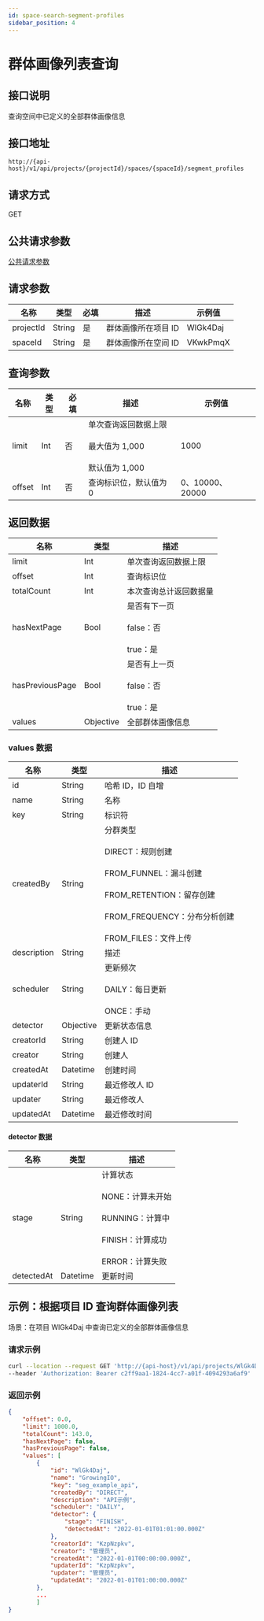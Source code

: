 ```yaml
---
id: space-search-segment-profiles
sidebar_position: 4
---
```


# 群体画像列表查询

## 接口说明

查询空间中已定义的全部群体画像信息

## 接口地址

```
http://{api-host}/v1/api/projects/{projectId}/spaces/{spaceId}/segment_profiles
```

## 请求方式

GET

## 公共请求参数

[公共请求参数](../../../open-api#公共请求参数)

## 请求参数

| 名称      | 类型   | 必填 | 描述                | 示例值   |
| --------- | ------ | ---- | ------------------- | -------- |
| projectId | String | 是   | 群体画像所在项目 ID | WlGk4Daj |
| spaceId   | String | 是   | 群体画像所在空间 ID | VKwkPmqX |

## 查询参数

| 名称   | 类型 | 必填 | 描述                                                               | 示例值          |
| ------ | ---- | ---- | ------------------------------------------------------------------ | --------------- |
| limit  | Int  | 否   | 单次查询返回数据上限<br></br>最大值为 1,000<br></br>默认值为 1,000 | 1000            |
| offset | Int  | 否   | 查询标识位，默认值为 0                                             | 0、10000、20000 |

## 返回数据

| 名称            | 类型      | 描述                                            |
| --------------- | --------- | ----------------------------------------------- |
| limit           | Int       | 单次查询返回数据上限                            |
| offset          | Int       | 查询标识位                                      |
| totalCount      | Int       | 本次查询总计返回数据量                          |
| hasNextPage     | Bool      | 是否有下一页<br></br>false：否<br></br>true：是 |
| hasPreviousPage | Bool      | 是否有上一页<br></br>false：否<br></br>true：是 |
| values          | Objective | 全部群体画像信息                                |

### values 数据

| 名称        | 类型      | 描述                                                                                                                                                               |
| ----------- | --------- | ------------------------------------------------------------------------------------------------------------------------------------------------------------------ |
| id          | String    | 哈希 ID，ID 自增                                                                                                                                                   |
| name        | String    | 名称                                                                                                                                                               |
| key         | String    | 标识符                                                                                                                                                             |
| createdBy   | String    | 分群类型<br></br>DIRECT：规则创建<br></br>FROM_FUNNEL：漏斗创建<br></br>FROM_RETENTION：留存创建<br></br>FROM_FREQUENCY：分布分析创建<br></br>FROM_FILES：文件上传 |
| description | String    | 描述                                                                                                                                                               |
| scheduler   | String    | 更新频次<br></br>DAILY：每日更新<br></br>ONCE：手动                                                                                                                |
| detector    | Objective | 更新状态信息                                                                                                                                                       |
| creatorId   | String    | 创建人 ID                                                                                                                                                          |
| creator     | String    | 创建人                                                                                                                                                             |
| createdAt   | Datetime  | 创建时间                                                                                                                                                           |
| updaterId   | String    | 最近修改人 ID                                                                                                                                                      |
| updater     | String    | 最近修改人                                                                                                                                                         |
| updatedAt   | Datetime  | 最近修改时间                                                                                                                                                       |

#### detector 数据

| 名称       | 类型     | 描述                                                                                                       |
| ---------- | -------- | ---------------------------------------------------------------------------------------------------------- |
| stage      | String   | 计算状态<br></br>NONE：计算未开始<br></br>RUNNING：计算中<br></br>FINISH：计算成功<br></br>ERROR：计算失败 |
| detectedAt | Datetime | 更新时间                                                                                                   |

## 示例：根据项目 ID 查询群体画像列表

场景：在项目 WlGk4Daj 中查询已定义的全部群体画像信息

### 请求示例

```bash
curl --location --request GET 'http://{api-host}/v1/api/projects/WlGk4Daj/segment_profiles?offset=0&limit=1000'
--header 'Authorization: Bearer c2ff9aa1-1824-4cc7-a01f-4094293a6af9'
```

### 返回示例

```json
{
    "offset": 0.0,
    "limit": 1000.0,
    "totalCount": 143.0,
    "hasNextPage": false,
    "hasPreviousPage": false,
    "values": [
        {
            "id": "WlGk4Daj",
            "name": "GrowingIO",
            "key": "seg_example_api",
            "createdBy": "DIRECT",
            "description": "API示例",
            "scheduler": "DAILY",
            "detector": {
                "stage": "FINISH",
                "detectedAt": "2022-01-01T01:01:00.000Z"
            },
            "creatorId": "KzpNzpkv",
            "creator": "管理员",
            "createdAt": "2022-01-01T00:00:00.000Z",
            "updaterId": "KzpNzpkv",
            "updater": "管理员",
            "updatedAt": "2022-01-01T01:00:00.000Z"
        },
        ...
        ]
}
```
